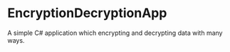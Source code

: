 # EncryptionDecryptionApp
A simple C# application which encrypting and decrypting data with many ways.
